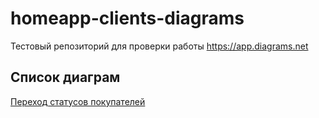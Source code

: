 # homeapp-clients-diagrams
Тестовый репозиторий для проверки работы https://app.diagrams.net
## Список диаграм
[Переход статусов покупателей](https://app.diagrams.net/?src=about#HLegion112%2Fhomeapp-clients-diagrams%2Fmain%2Fbuyers%2FUntitled%20Diagram.drawio)
